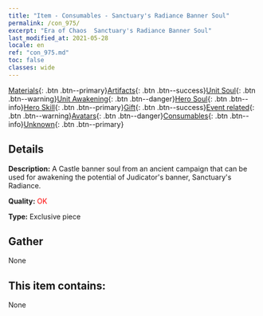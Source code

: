 ```yaml
---
title: "Item - Consumables - Sanctuary's Radiance Banner Soul"
permalink: /con_975/
excerpt: "Era of Chaos  Sanctuary's Radiance Banner Soul"
last_modified_at: 2021-05-28
locale: en
ref: "con_975.md"
toc: false
classes: wide
---
```

 [Materials](/Items/){: .btn .btn--primary}[Artifacts](/Items/Artifacts/){: .btn .btn--success}[Unit Soul](/Items/UnitSoul/){: .btn .btn--warning}[Unit Awakening](/Items/UnitAwakening/){: .btn .btn--danger}[Hero Soul](/Items/HeroSoul/){: .btn .btn--info}[Hero Skill](/Items/HeroSkill/){: .btn .btn--primary}[Gift](/Items/Gift/){: .btn .btn--success}[Event related](/Items/Events/){: .btn .btn--warning}[Avatars](/Items/Avatars/){: .btn .btn--danger}[Consumables](/Items/Consumables/){: .btn .btn--info}[Unknown](/Items/Unknown/){: .btn .btn--primary}

## Details
 **Description:** A Castle banner soul from an ancient campaign that can be used for awakening the potential of Judicator's banner, Sanctuary's Radiance.

 **Quality:** <span style="color: #FF0000">OK</span>

 **Type:** Exclusive piece

## Gather

  None

## This item contains:

  None

